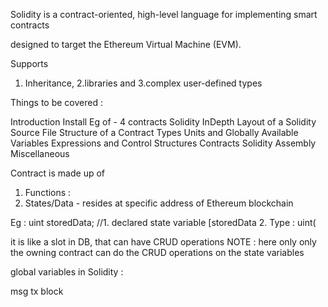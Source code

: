 Solidity is a contract-oriented, high-level language for implementing smart contracts

designed to target the Ethereum Virtual Machine (EVM).

Supports
1. Inheritance, 
2.libraries and 
3.complex user-defined types

Things to be covered :

Introduction 
Install
Eg of - 4 contracts
Solidity InDepth
	Layout of a Solidity Source File
	Structure of a Contract
	Types
	Units and Globally Available Variables
	Expressions and Control Structures
	Contracts
	Solidity Assembly
	Miscellaneous
	
Contract is made up of 
1. Functions : 
2. States/Data - resides at specific address of Ethereum blockchain

Eg :
uint storedData; 
//1.  declared state variable [storedData
2. Type : uint( 

it is like a slot in DB, that can have CRUD operations
NOTE : here only only the owning contract can do the CRUD operations on the state variables


global variables in Solidity :

msg
tx
block

	